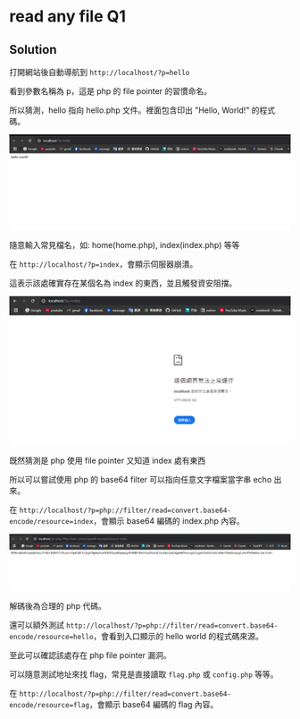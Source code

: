 # read any file Q1

## Solution

打開網站後自動導航到 `http://localhost/?p=hello`

看到參數名稱為 p，這是 php 的 file pointer 的習慣命名。

所以猜測，hello 指向 hello.php 文件。裡面包含印出 "Hello, World!" 的程式碼。

![alt text](image.png)

隨意輸入常見檔名，如: home(home.php), index(index.php) 等等

在 `http://localhost/?p=index`，會顯示伺服器崩潰。

這表示該處確實存在某個名為 index 的東西，並且觸發資安阻擋。

![alt text](image-1.png)

既然猜測是 php 使用 file pointer 又知道 index 處有東西

所以可以嘗試使用 php 的 base64 filter 可以指向任意文字檔案當字串 echo 出來。

在 `http://localhost/?p=php://filter/read=convert.base64-encode/resource=index`，會顯示 base64 編碼的 index.php 內容。

![alt text](image-2.png)

解碼後為合理的 php 代碼。

還可以額外測試 `http://localhost/?p=php://filter/read=convert.base64-encode/resource=hello`，會看到入口顯示的 hello world 的程式碼來源。

至此可以確認該處存在 php file pointer 漏洞。

可以隨意測試地址來找 flag，常見是直接讀取 `flag.php` 或 `config.php` 等等。

在 `http://localhost/?p=php://filter/read=convert.base64-encode/resource=flag`，會顯示 base64 編碼的 flag 內容。
